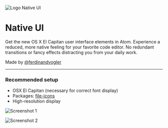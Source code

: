 ![Logo Native UI](https://github.com/fv0/native-ui/raw/master/assets/banner__atom-native-ui.png)

# Native UI

Get the new OS X El Capitan user interface elements in Atom. Experience a reduced, more native feeling for your favorite code editor. No redundant transitions or fancy effects distracting you from your daily work.

Made by [@ferdinandvogler](http://www.twitter.com/ferdinandvogler)

---

### Recommended setup

- OSX El Capitan (necessary for correct font display)
- Packages: [file-icons](https://atom.io/packages/file-icons)
- High-resolution display

![Screenshot 1](https://github.com/fv0/native-ui/raw/master/assets/screenshot__atom-native-ui--1.jpg)

![Screenshot 2](https://github.com/fv0/native-ui/raw/master/assets/screenshot__atom-native-ui--2.jpg)
